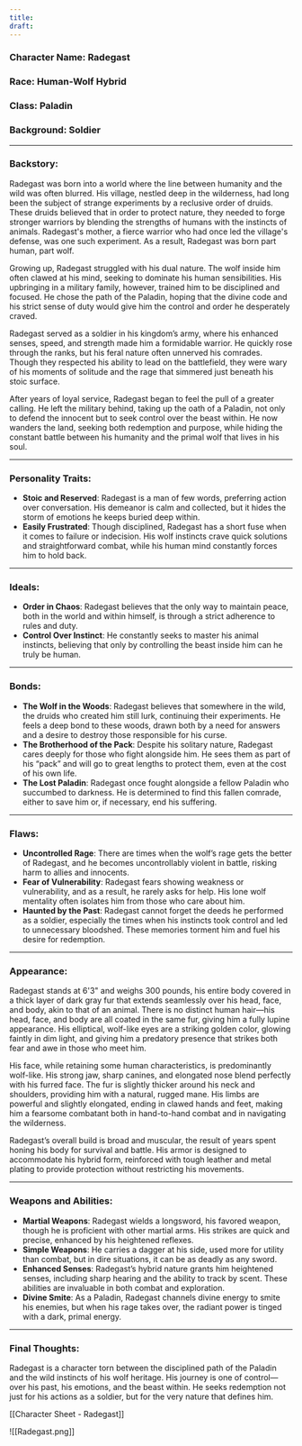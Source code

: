 ```yaml
---
title: 
draft:
---
```

### **Character Name**: Radegast

### **Race**: Human-Wolf Hybrid

### **Class**: Paladin

### **Background**: Soldier

---

### **Backstory**:

Radegast was born into a world where the line between humanity and the wild was often blurred. His village, nestled deep in the wilderness, had long been the subject of strange experiments by a reclusive order of druids. These druids believed that in order to protect nature, they needed to forge stronger warriors by blending the strengths of humans with the instincts of animals. Radegast's mother, a fierce warrior who had once led the village's defense, was one such experiment. As a result, Radegast was born part human, part wolf.

Growing up, Radegast struggled with his dual nature. The wolf inside him often clawed at his mind, seeking to dominate his human sensibilities. His upbringing in a military family, however, trained him to be disciplined and focused. He chose the path of the Paladin, hoping that the divine code and his strict sense of duty would give him the control and order he desperately craved.

Radegast served as a soldier in his kingdom’s army, where his enhanced senses, speed, and strength made him a formidable warrior. He quickly rose through the ranks, but his feral nature often unnerved his comrades. Though they respected his ability to lead on the battlefield, they were wary of his moments of solitude and the rage that simmered just beneath his stoic surface.

After years of loyal service, Radegast began to feel the pull of a greater calling. He left the military behind, taking up the oath of a Paladin, not only to defend the innocent but to seek control over the beast within. He now wanders the land, seeking both redemption and purpose, while hiding the constant battle between his humanity and the primal wolf that lives in his soul.

---

### **Personality Traits**:

- **Stoic and Reserved**: Radegast is a man of few words, preferring action over conversation. His demeanor is calm and collected, but it hides the storm of emotions he keeps buried deep within.
- **Easily Frustrated**: Though disciplined, Radegast has a short fuse when it comes to failure or indecision. His wolf instincts crave quick solutions and straightforward combat, while his human mind constantly forces him to hold back.

---

### **Ideals**:

- **Order in Chaos**: Radegast believes that the only way to maintain peace, both in the world and within himself, is through a strict adherence to rules and duty.
- **Control Over Instinct**: He constantly seeks to master his animal instincts, believing that only by controlling the beast inside him can he truly be human.

---

### **Bonds**:

- **The Wolf in the Woods**: Radegast believes that somewhere in the wild, the druids who created him still lurk, continuing their experiments. He feels a deep bond to these woods, drawn both by a need for answers and a desire to destroy those responsible for his curse.
- **The Brotherhood of the Pack**: Despite his solitary nature, Radegast cares deeply for those who fight alongside him. He sees them as part of his “pack” and will go to great lengths to protect them, even at the cost of his own life.
- **The Lost Paladin**: Radegast once fought alongside a fellow Paladin who succumbed to darkness. He is determined to find this fallen comrade, either to save him or, if necessary, end his suffering.

---

### **Flaws**:

- **Uncontrolled Rage**: There are times when the wolf’s rage gets the better of Radegast, and he becomes uncontrollably violent in battle, risking harm to allies and innocents.
- **Fear of Vulnerability**: Radegast fears showing weakness or vulnerability, and as a result, he rarely asks for help. His lone wolf mentality often isolates him from those who care about him.
- **Haunted by the Past**: Radegast cannot forget the deeds he performed as a soldier, especially the times when his instincts took control and led to unnecessary bloodshed. These memories torment him and fuel his desire for redemption.

---

### **Appearance**:

Radegast stands at 6'3" and weighs 300 pounds, his entire body covered in a thick layer of dark gray fur that extends seamlessly over his head, face, and body, akin to that of an animal. There is no distinct human hair—his head, face, and body are all coated in the same fur, giving him a fully lupine appearance. His elliptical, wolf-like eyes are a striking golden color, glowing faintly in dim light, and giving him a predatory presence that strikes both fear and awe in those who meet him.

His face, while retaining some human characteristics, is predominantly wolf-like. His strong jaw, sharp canines, and elongated nose blend perfectly with his furred face. The fur is slightly thicker around his neck and shoulders, providing him with a natural, rugged mane. His limbs are powerful and slightly elongated, ending in clawed hands and feet, making him a fearsome combatant both in hand-to-hand combat and in navigating the wilderness.

Radegast’s overall build is broad and muscular, the result of years spent honing his body for survival and battle. His armor is designed to accommodate his hybrid form, reinforced with tough leather and metal plating to provide protection without restricting his movements.

---

### **Weapons and Abilities**:

- **Martial Weapons**: Radegast wields a longsword, his favored weapon, though he is proficient with other martial arms. His strikes are quick and precise, enhanced by his heightened reflexes.
- **Simple Weapons**: He carries a dagger at his side, used more for utility than combat, but in dire situations, it can be as deadly as any sword.
- **Enhanced Senses**: Radegast’s hybrid nature grants him heightened senses, including sharp hearing and the ability to track by scent. These abilities are invaluable in both combat and exploration.
- **Divine Smite**: As a Paladin, Radegast channels divine energy to smite his enemies, but when his rage takes over, the radiant power is tinged with a dark, primal energy.

---

### **Final Thoughts**:

Radegast is a character torn between the disciplined path of the Paladin and the wild instincts of his wolf heritage. His journey is one of control—over his past, his emotions, and the beast within. He seeks redemption not just for his actions as a soldier, but for the very nature that defines him.

[[Character Sheet - Radegast]]

![[Radegast.png]]